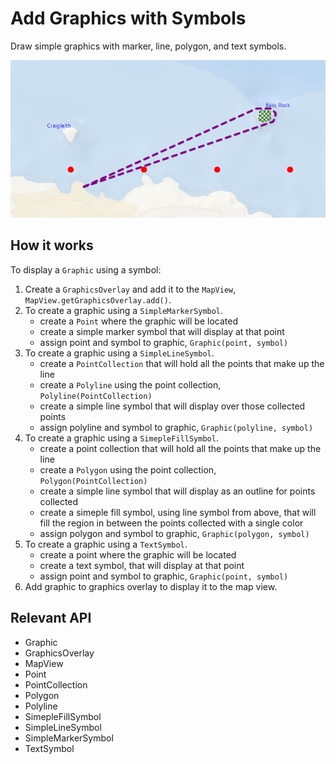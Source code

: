 # Add Graphics with Symbols

Draw simple graphics with marker, line, polygon, and text symbols.

![](AddGraphicsWithSymbols.png)

## How it works

To display a `Graphic` using a symbol:

1.  Create a `GraphicsOverlay` and add it to the `MapView`, `MapView.getGraphicsOverlay.add()`.
2.  To create a graphic using a `SimpleMarkerSymbol`.
    *   create a `Point` where the graphic will be located
    *   create a simple marker symbol that will display at that point
    *   assign point and symbol to graphic, `Graphic(point, symbol)`
3.  To create a graphic using a `SimpleLineSymbol`.
    *   create a `PointCollection` that will hold all the points that make up the line
    *   create a `Polyline` using the point collection, `Polyline(PointCollection)`
    *   create a simple line symbol that will display over those collected points
    *   assign polyline and symbol to graphic, `Graphic(polyline, symbol)`
4.  To create a graphic using a `SimepleFillSymbol`.
    *   create a point collection that will hold all the points that make up the line
    *   create a `Polygon` using the point collection, `Polygon(PointCollection)`
    *   create a simple line symbol that will display as an outline for points collected
    *   create a simeple fill symbol, using line symbol from above, that will fill the region in between the points collected with a single color
    *   assign polygon and symbol to graphic, `Graphic(polygon, symbol)`
5.  To create a graphic using a `TextSymbol`.
    *   create a point where the graphic will be located
    *   create a text symbol, that will display at that point
    *   assign point and symbol to graphic, `Graphic(point, symbol)`
6.  Add graphic to graphics overlay to display it to the map view.

## Relevant API

*   Graphic
*   GraphicsOverlay
*   MapView
*   Point
*   PointCollection
*   Polygon
*   Polyline
*   SimepleFillSymbol
*   SimpleLineSymbol
*   SimpleMarkerSymbol
*   TextSymbol
